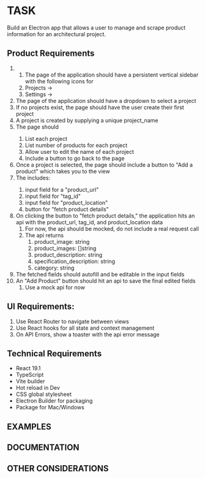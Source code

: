 # TASK

Build an Electron app that allows a user to manage and scrape product information for an architectural project.

## Product Requirements

1. 1. The <HomePage> page of the application should have a persistent vertical sidebar with the following icons for
   2. Projects -> <ProjectPage>
   3. Settings -> <SettingsPage>
2. The <HomePage> page of the application should have a dropdown to select a project
3. If no projects exist, the <Home> page should have the user create their first project
4. A project is created by supplying a unique project_name
5. The <ProjectPage> page should
   1. List each project
   2. List number of products for each project
   3. Allow user to edit the name of each project
   4. Include a button to go back to the <Home> page
6. Once a project is selected, the <Home> page should include a button to "Add a product" which takes you to the <ProductNew> view
7. The <ProductNew> includes:
   1. input field for a "product_url"
   2. input field for "tag_id"
   3. input field for "product_location"
   4. button for "fetch product details"
8. On clicking the button to "fetch product details," the application hits an api with the product_url, tag_id, and product_location data
   1. For now, the api should be mocked, do not include a real request call
   2. The api returns
      1. product_image: string
      2. product_images: []string
      3. product_description: string
      4. specification_description: string
      5. category: string
9. The fetched fields should autofill and be editable in the input fields
10. An "Add Product" button should hit an api to save the final edited fields 
    1. Use a mock api for now


## UI Requirements:
1. Use React Router to navigate between views
2. Use React hooks for all state and context management
3. On API Errors, show a toaster with the api error message

## Technical Requirements
- React 19.1
- TypeScript
- Vite builder
- Hot reload in Dev
- CSS global stylesheet
- Electron Builder for packaging
- Package for Mac/Windows

## EXAMPLES


## DOCUMENTATION

## OTHER CONSIDERATIONS





  